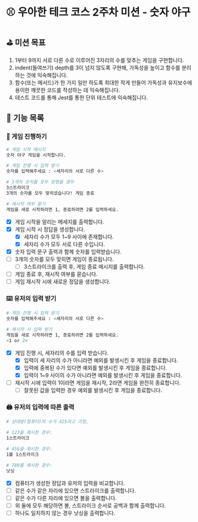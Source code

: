 # :baseball: 우아한 테크 코스 2주차 미션 - 숫자 야구

## :golf: 미션 목표

1. 1부터 9까지 서로 다른 수로 이루어진 3자리의 수를 맞추는 게임을 구현합니다.
2. indent(들여쓰기) depth를 3이 넘지 않도록 구현해, 가독성을 높이고 함수를 분리하는 것에 익숙해집니다.
3. 함수(또는 메서드)가 한 가지 일만 하도록 최대한 작게 만들어 가독성과 유지보수에 용이한 깨끗한 코드를 작성하는 데 익숙해집니다.
4. 테스트 코드를 통해 Jest를 통한 단위 테스트에 익숙해집니다.

## :rocket: 기능 목록

### :game_die: 게임 진행하기

```bash
# 게임 시작 메시지
숫자 야구 게임을 시작합니다.

# 게임 진행 시 입력 받기
숫자를 입력해주세요 : <세자리의 서로 다른 수>

# 3개의 숫자를 모두 맞혔을 경우
3스트라이크
3개의 숫자를 모두 맞히셨습니다! 게임 종료

# 재시작 여부 묻기
게임을 새로 시작하려면 1, 종료하려면 2를 입력하세요.
```

- [x] 게임 시작을 알리는 메세지를 출력합니다.
- [x] 게임 시작 시 정답을 생성합니다.
  - [x] 세자리 수가 모두 1~9 사이에 존재합니다.
  - [x] 세자리 수가 모두 서로 다른 수입니다.
- [x] 숫자 입력 문구 출력과 함께 숫자를 입력받습니다.
- [ ] 3개의 숫자를 모두 맞히면 게임이 종료됩니다.
  - [ ] 3스트라이크를 출력 후, 게임 종료 메시지를 출력합니다.
- [ ] 게임 종료 후, 재시작 여부를 묻습니다.
- [ ] 게임 재시작 시에 새로운 정답을 생성합니다.

### :keyboard: 유저의 입력 받기

```bash
# 게임 진행 시 입력 받기
숫자를 입력해주세요 : <세자리의 서로 다른 수>

# 재시작 시 입력 받기
게임을 새로 시작하려면 1, 종료하려면 2를 입력하세요.
<1 or 2>
```

- [x] 게임 진행 시, 세자리의 수를 입력 받습니다.
  - [x] 입력이 세 자리의 수가 아니라면 예외를 발생시킨 후 게임을 종료합니다.
  - [x] 입력에 중복된 수가 있다면 예외를 발생시킨 후 게임을 종료합니다.
  - [x] 입력이 1~9 사이의 수가 아니라면 예외를 발생시킨 후 게임을 종료합니다.
- [ ] 재시작 시에 입력이 1이라면 게임을 재시작, 2라면 게임을 완전히 종료합니다.
  - [ ] 잘못된 값을 입력한 경우 예외를 발생시킨 후 게임을 종료합니다.

### :printer: 유저의 입력에 따른 출력

```bash
# 상대방(컴퓨터)의 수가 425라고 가정,

# 123을 제시한 경우:
1스트라이크

# 456을 제시한 경우:
1볼 1스트라이크

# 789를 제시한 경우:
낫싱
```

- [x] 컴퓨터가 생성한 정답과 유저의 입력을 비교합니다.
- [ ] 같은 수가 같은 자리에 있으면 스트라이크를 출력합니다.
- [ ] 같은 수가 다른 자리에 있으면 볼을 출력합니다.
- [ ] 위 둘에 모두 해당하면 볼, 스트라이크 순서로 공백과 함께 출력합니다.
- [ ] 하나도 일치하지 않는 경우 낫싱을 출력합니다.

